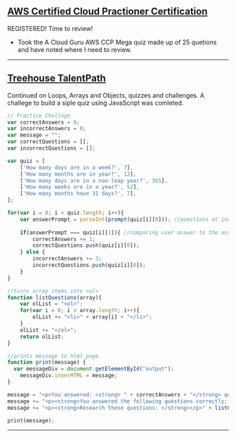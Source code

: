 ## [AWS Certified Cloud Practioner Certification]()
REGISTERED! Time to review!
* Took the A Cloud Guru AWS CCP Mega quiz made up of 25 quetions and have noted where I need to review.
<hr>

## [Treehouse TalentPath]()
Continued on Loops, Arrays and Objects, quizzes and challenges. A challege to build a siple quiz using JavaScript was comleted. 

```JavaScript
// Practice Challnge
var correctAnswers = 0;
var incorrectAnswers = 0;
var message = "";
var correctQuestions = [];
var incorrectQuestions = [];

var quiz = [
	['How many days are in a week?', 7],
	['How many months are in year?', 12],
	['How many days are in a non-leap year?', 365],
	['How many weeks are in a year?', 52],
	['How many months have 31 days?', 7],
];

for(var i = 0; i < quiz.length; i++){
	var answerPrompt = parseInt(prompt(quiz[i][0])); //questions at index 0 is prompted for an answer
	
	if(answerPrompt === quiz[i][1]){ //comparing user answer to the answer in position 1 of each inner array
		correctAnswers += 1;
		correctQuestions.push(quiz[i][0]);
	} else {
		incorrectAnswers += 1;
		incorrectQuestions.push(quiz[i][0]);
	}
}

//turns array items into <ol>
function listQuestions(array){
	var olList = "<ol>";
	for(var i = 0; i < array.length; i++){
		olList += "<li>" + array[i] + "</li>";
	}	
	olList += "</ol>";
	return olList;
}

//prints message to html page
function print(message) {
  var messageDiv = document.getElementById("output");
	messageDiv.innerHTML = message;
}

message = "<p>You answered: <strong> " + correctAnswers + "</strong> question(s) correctly </p>"; 
message += "<p><strong>You answered the following questions correctly: </strong></p>" + listQuestions(correctQuestions);
message += "<p><strong>Research these questions: </strong></p>" + listQuestions(incorrectQuestions);

print(message);
```
<hr>
